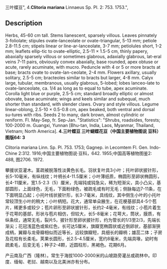 三叶蝶豆",
4.**Clitoria mariana** Linnaeus Sp. Pl. 2: 753. 1753.",

## Description
Herbs, 45-60 cm tall. Stems lianescent, sparsely villous. Leaves pinnately 3-foliolate; stipules ovate-lanceolate or ovate-triangular, 5-13 mm; petiole 2.8-11.5 cm; stipels linear or line-ar-lanceolate, 3-7 mm; petiolules short, 1-2 mm; leaflets ellip-tic to ovate-elliptic, 2.5-11 × 1.5-5 cm, thinly papery, abaxially sparsely villous or sometimes glabrous, adaxially glabrous, lat-eral veins 7-11 pairs, obviously convex abaxially, base rounded, apex obtuse or acute, rarely acuminate, with mucro. Peduncle with 4 or 5 or more bracts at base; bracts ovate to ovate-lan-ceolate, 2-4 mm. Flowers axillary, usually solitary, 2.5-5 cm; bracteoles similar to bracts but larger, 4-8 mm. Calyx large, tubular, membranous, usually glabrous, 5-lobed; lobes lanceo-late to ovate-lanceolate, ca. 1/4 as long as to equal to tube, apex acuminate. Corolla light blue or purple, 2.5-5 cm; standard broadly elliptic or almost obovate, base acuminate; wings and keels similar and subequal, much shorter than standard, with slender claws. Ovary and style villous. Legume linear-oblong, 2.5-10 × 0.5-0.8 cm, apex beaked, both ventral and dorsal su-tures with ribs. Seeds 2 to many, dark brown, almost cylindric or reniform. Fl. May-Sep, fr. Sep-Jan.
  "Statistics": "Shrubs, roadsides, forests; 100-2000 m. Guangxi, Yunnan [Bhu-tan, India, Laos, Myanmar, Thailand, Vietnam; North America].
**4.三叶蝶豆 三叶蝴蝶花豆（中国主要植物图说 豆科）图版64: 3**

Clitoria mariana Linn. Sp. Pl. 753. 1753; Gagnep. in Lecomtem Fl. Gen. Indo-Chine 2:312. 1916;中国主要植物图说·豆科，642. 1955;中国高等植物图鉴2: 488, 图2706. 1972.

攀援状亚灌木。茎疏被脱落性淡黄色长毛。羽状复叶具3小叶；托叶卵状披针形，长5-10毫米，有纵线纹；叶柄长4-11.5厘米；小叶薄纸质，椭圆形至卵状椭圆形，长4-11厘米，宽1.5-2.3（5）厘米，先端钝或钝急尖，稀为短渐尖，具小凸尖，基部圆形，上面绿色，无毛，下面粉绿色，被疏毛或有时无毛；侧脉每边7-11条，在下面明显凸起；小托叶线状披针形，长3-7毫米，具线纹，其中侧生小叶的小托叶常较顶生小叶的稍大；小叶柄短。花大，通常单朵腋生，在花梗基部具4-5个苞片，稀更多或较少；苞片卵形至卵状披针形，长约2-4毫米，有线纹；小苞片着生于花萼的基部，形状与苞片相仿，但较大，长5-8毫米；花萼大，筒状，膜质，有纵条纹，通常无毛，裂片5，披针形至卵状披针形，约为管长的1/3至2/3，先端长渐尖；花冠浅蓝色或紫红色，长可达5厘米，旗瓣宽椭圆状或近倒卵状，基部渐狭成柄，翼瓣与龙骨瓣相似而近等长，远较旗瓣短，具细长的瓣柄；雄蕊二体；子房及花柱有长柔毛。荚果长圆形，长2.5-4.5厘米，宽约8毫米，先端具喙，幼时有疏柔毛，后变无毛；种子2-4颗，近圆柱形，黑褐色。花期6月。

产云南及广西（隆林）。常生于海拔1000-2000米的山坡路旁灌丛或疏林中。印度、缅甸、老挝、越南以及北美洲亦有分布。
